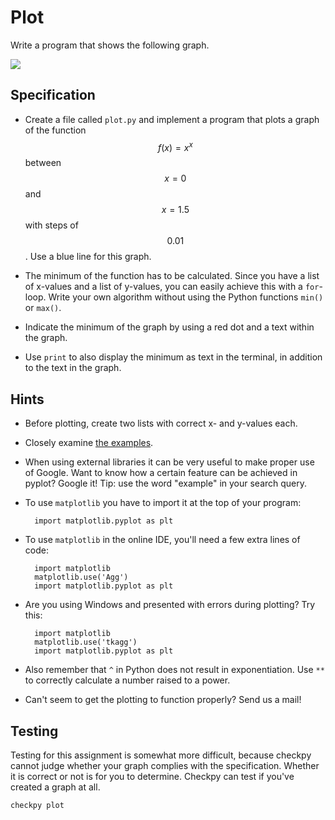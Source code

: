 # Plot

Write a program that shows the following graph.

![](plotje4.png)

## Specification

* Create a file called `plot.py` and implement a program that plots a graph of the function $$f(x) = x^x$$ between $$x=0$$ and $$x=1.5$$ with steps of $$0.01$$. Use a blue line for this graph.

* The minimum of the function has to be calculated. Since you have a list of x-values and a list of y-values, you can easily achieve this with a `for`-loop. Write your own algorithm without using the Python functions `min()` or `max()`. 

* Indicate the minimum of the graph by using a red dot and a text within the graph.

* Use `print` to also display the minimum as text in the terminal, in addition to the text in the graph.

## Hints

* Before plotting, create two lists with correct x- and y-values each.

* Closely examine [the examples](/numbers/plotting).

* When using external libraries it can be very useful to make proper use of Google. Want to know how a certain feature can be achieved in pyplot? Google it! Tip: use the word "example" in your search query.

* To use `matplotlib` you have to import it at the top of your program:

		import matplotlib.pyplot as plt

* To use `matplotlib` in the online IDE, you'll need a few extra lines of code:

		import matplotlib
		matplotlib.use('Agg')
		import matplotlib.pyplot as plt

* Are you using Windows and presented with errors during plotting? Try this:

		import matplotlib
		matplotlib.use('tkagg')
		import matplotlib.pyplot as plt

* Also remember that `^` in Python does not result in exponentiation. Use `**` to correctly calculate a number raised to a power. 

* Can't seem to get the plotting to function properly? Send us a mail!

## Testing

Testing for this assignment is somewhat more difficult, because checkpy cannot judge whether your graph complies with the specification. Whether it is correct or not is for you to determine. Checkpy can test if you've created a graph at all.

    checkpy plot
